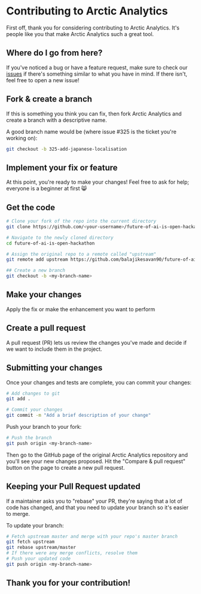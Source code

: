 # Contributing to Arctic Analytics

First off, thank you for considering contributing to Arctic Analytics. It's people like you that make Arctic Analytics such a great tool.

## Where do I go from here?

If you've noticed a bug or have a feature request, make sure to check our [issues](https://github.com/balajikesavan90/future-of-ai-is-open-hackathon/issues) if there's something similar to what you have in mind. If there isn't, feel free to open a new issue!

## Fork & create a branch

If this is something you think you can fix, then fork Arctic Analytics and create a branch with a descriptive name.

A good branch name would be (where issue #325 is the ticket you're working on):

```bash
git checkout -b 325-add-japanese-localisation
```

## Implement your fix or feature
At this point, you're ready to make your changes! Feel free to ask for help; everyone is a beginner at first 😸

## Get the code
```bash
# Clone your fork of the repo into the current directory
git clone https://github.com/<your-username>/future-of-ai-is-open-hackathon.git

# Navigate to the newly cloned directory
cd future-of-ai-is-open-hackathon

# Assign the original repo to a remote called "upstream"
git remote add upstream https://github.com/balajikesavan90/future-of-ai-is-open-hackathon.git

## Create a new branch
git checkout -b <my-branch-name>
```

## Make your changes
Apply the fix or make the enhancement you want to perform


## Create a pull request
A pull request (PR) lets us review the changes you've made and decide if we want to include them in the project.

## Submitting your changes
Once your changes and tests are complete, you can commit your changes:

```bash
# Add changes to git
git add .

# Commit your changes
git commit -m "Add a brief description of your change"
```
Push your branch to your fork:


```bash
# Push the branch
git push origin <my-branch-name>
```
Then go to the GitHub page of the original Arctic Analytics repository and you'll see your new changes proposed. Hit the "Compare & pull request" button on the page to create a new pull request.


## Keeping your Pull Request updated
If a maintainer asks you to "rebase" your PR, they're saying that a lot of code has changed, and that you need to update your branch so it's easier to merge.

To update your branch:

```bash
# Fetch upstream master and merge with your repo's master branch
git fetch upstream
git rebase upstream/master
# If there were any merge conflicts, resolve them
# Push your updated code
git push origin <my-branch-name>
```

## Thank you for your contribution!
